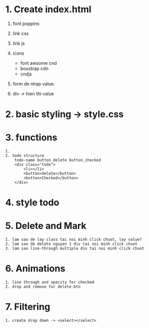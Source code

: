 # 1. Create index.html

1.  font poppins
2.  link css
3.  link js
4.  icons

    - font awsome cnd
    - boostrap cdn
    - cndjs

5.  form de nhap value.

6.  div -> hien thi value

# 2. basic styling -> style.css

# 3. functions

    1.
    2. todo structure
        todo-name button_delete button_checked
        <div class="todo">
            <li></li>
            <button>delete</button>
            <button>Checked</button>
        </div>

# 4. style todo

# 5. Delete and Mark

    1. lam sao de lay class tai noi minh click chuot, lay value?
    2. lam sao de delete nguyen 1 div tai noi minh click chuot
    3. lam sao line-through multiple div tai noi minh click chuot

# 6. Animations

    1. line through and opacity for checked
    2. drop and remove for delete-btn

# 7. Filtering

    1. create drop down -> <select></select>
